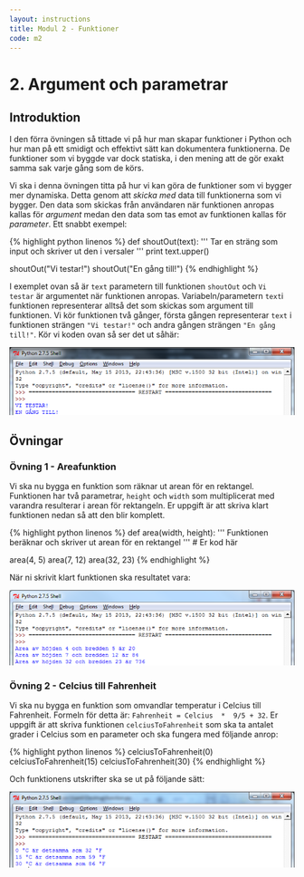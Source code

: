```yaml
---
layout: instructions
title: Modul 2 - Funktioner
code: m2
---
```


# 2. Argument och parametrar

## Introduktion

I den förra övningen så tittade vi på hur man skapar funktioner i Python och hur man på ett smidigt och effektivt sätt kan dokumentera funktionerna. De funktioner som vi byggde var dock statiska, i den mening att de gör exakt samma sak varje gång som de körs.

Vi ska i denna övningen titta på hur vi kan göra de funktioner som vi bygger mer dynamiska. Detta genom att _skicka med_ data till funktionerna som vi bygger. Den data som skickas från användaren när funktionen anropas kallas för _argument_ medan den data som tas emot av funktionen kallas för _parameter_. Ett snabbt exempel:

{% highlight python linenos %}
def shoutOut(text):
	'''
		Tar en sträng som input och skriver ut den i versaler
	'''
	print text.upper()
	
shoutOut("Vi testar!")
shoutOut("En gång till!")
{% endhighlight %}

I exemplet ovan så är `text` parametern till funktionen `shoutOut` och `Vi testar` är argumentet när funktionen anropas. Variabeln/parametern `text`i funktionen representerar alltså det som skickas som argument till funktionen. Vi kör funktionen två gånger, första gången representerar `text` i funktionen strängen `"Vi testar!"` och andra gången strängen `"En gång till!"`. Kör vi koden ovan så ser det ut såhär:

![](images/idle4.png)

## Övningar

### Övning 1 - Areafunktion

Vi ska nu bygga en funktion som räknar ut arean för en rektangel. Funktionen har två parametrar, `height` och `width` som multiplicerat med varandra resulterar i arean för rektangeln. Er uppgift är att skriva klart funktionen nedan så att den blir komplett.

{% highlight python linenos %}
def area(width, height):
	'''
		Funktionen beräknar och skriver ut arean för en rektangel
	'''
	# Er kod här
	
area(4, 5)
area(7, 12)
area(32, 23)
{% endhighlight %}

När ni skrivit klart funktionen ska resultatet vara:

![](images/idle5.png)

### Övning 2 - Celcius till Fahrenheit

Vi ska nu bygga en funktion som omvandlar temperatur i Celcius till Fahrenheit. Formeln för detta är: `Fahrenheit = Celcius  *  9/5 + 32`. Er uppgift är att skriva funktionen `celciusToFahrenheit` som ska ta antalet grader i Celcius som en parameter och ska fungera med följande anrop:

{% highlight python linenos %}
celciusToFahrenheit(0)
celciusToFahrenheit(15)
celciusToFahrenheit(30)
{% endhighlight %}

Och funktionens utskrifter ska se ut på följande sätt:

![](images/idle6.png)